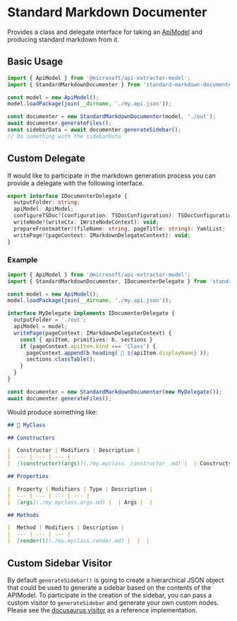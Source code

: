 # Standard Markdown Documenter


Provides a class and delegate interface for taking an [ApiModel](https://rushstack.io/pages/api/api-extractor-model.apimodel/) and producing standard markdown from it.

## Basic Usage

```ts
import { ApiModel } from '@microsoft/api-extractor-model';
import { StandardMarkdownDocumenter } from 'standard-markdown-documenter';

const model = new ApiModel();
model.loadPackage(join(__dirname, './my.api.json'));

const documenter = new StandardMarkdownDocumenter(model, './out');
await documenter.generateFiles();
const sidebarData = await documenter.generateSidebar();
// Do something with the sidebarData
```

## Custom Delegate

If would like to participate in the markdown generation process you can provide a delegate with the following interface.

```ts
export interface IDocumenterDelegate {
  outputFolder: string;
  apiModel: ApiModel;
  configureTSDoc?(configuration: TSDocConfiguration): TSDocConfiguration;
  writeNode?(writeCtx: IWriteNodeContext): void;
  prepareFrontmatter?(fileName: string, pageTitle: string): YamlList;
  writePage?(pageContext: IMarkdownDelegateContext): void;
}
```

### Example

```ts
import { ApiModel } from '@microsoft/api-extractor-model';
import { StandardMarkdownDocumenter, IDocumenterDelegate } from 'standard-markdown-documenter';

const model = new ApiModel();
model.loadPackage(join(__dirname, './my.api.json'));

interface MyDelegate implements IDocumenterDelegate {
  outputFolder = './out';
  apiModel = model;
  writePage(pageContext: IMarkdownDelegateContext) {
    const { apiItem, primitives: b, sections }
    if (pageContext.apiItem.kind === 'Class') {
      pageContext.append(b.heading(`🎉 ${apiItem.displayName}`));
      sections.classTable();
    }
  }
}

const documenter = new StandardMarkdownDocumenter(new MyDelegate());
await documenter.generateFiles();
```

Would produce something like:

```markdown
## 🎉 MyClass

## Constructors

|  Constructor | Modifiers | Description |
|  --- | --- | --- |
|  [(constructor)(args)](./my.myclass._constructor_.md) |  | Constructs a new instance of the <code>MyClass</code> class |

## Properties

|  Property | Modifiers | Type | Description |
|  --- | --- | --- | --- |
|  [args](./my.myclass.args.md) |  | Args |  |

## Methods

|  Method | Modifiers | Description |
|  --- | --- | --- |
|  [render()](./my.myclass.render.md) |  |  |
```

## Custom Sidebar Visitor

By default `generateSidebar()` is going to create a hierarchical JSON object that could be used to generate a sidebar based on the contents of the APIModel. To participate in the creation of the sidebar, you can pass a custom visitor to `generateSidebar` and generate your own custom nodes. Please see the [docusaurus visitor](https://github.com/gabrielcsapo/docusaurus-plugin-api-extractor/blob/main/plugin/docusaurus-plugin-api-extractor/src/sidebar-visitor.ts) as a reference implementation.
